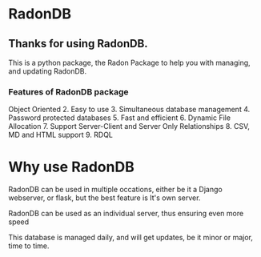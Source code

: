 # RadonDB

## Thanks for using RadonDB. 
This is a python package, the Radon Package to help you with managing, and updating RadonDB.

### Features of RadonDB package

 Object Oriented
2. Easy to use
3. Simultaneous database management
4. Password protected databases
5. Fast and efficient
6. Dynamic File Allocation
7. Support Server-Client and Server Only Relationships
8. CSV, MD and HTML support
9. RDQL

# Why use RadonDB

RadonDB can be used in multiple occations, either be it a Django webserver,
or flask, but the best feature is It's own server.

RadonDB can be used as an individual server, thus ensuring even more speed

This database is managed daily, and will get updates, be it minor or major, time to time.
